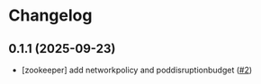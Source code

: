 # Changelog

## 0.1.1 (2025-09-23)

* [zookeeper] add networkpolicy and poddisruptionbudget ([#2](https://github.com/mmz-srf/cloudpirates-helm-charts/pull/2))
